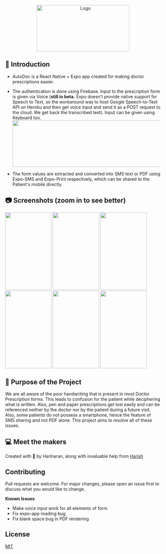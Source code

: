 <p align="center">
  <a href="https://github.com/HariAcidReign/AutoDoc">
    <img src="https://user-images.githubusercontent.com/58134096/103359731-6bfefc00-4ade-11eb-918f-6fe8896f9f54.png" alt="Logo" width="300" height="150">
  </a>
 
## 📌 Introduction 

- AutoDoc is a React Native + Expo app created for making doctor prescriptions easier.  
- The authentication is done using Firebase. Input to the prescription form is given via Voice (**still in beta.** Expo doesn't provide native support for Speech to Text, so the workaround was to host Google Speech-to-Text API on Heroku and then get voice input and send it as a POST request to the cloud. We get back the transcribed text). Input can be given using Keyboard too. 
   <img src="https://user-images.githubusercontent.com/58134096/103369129-580fc600-4aef-11eb-9e1e-4a8679bf5719.png" width="1000" height="150" />

- The form values are extracted and converted into SMS text or PDF using Expo-SMS and Expo-Print respectively, which can be shared to the Patient's mobile directly.

## 📷 Screenshots (zoom in to see better) 

<p float="left">
  <img src="https://user-images.githubusercontent.com/58134096/103357459-41f70b00-4ad9-11eb-9cc3-e5aa75703731.png" width="150" height="250" />
  <img src="https://user-images.githubusercontent.com/58134096/103359259-9d2afc80-4add-11eb-8181-6176fdd6c265.png" width="150" height="250" />
  <img src="https://user-images.githubusercontent.com/58134096/103359329-b764da80-4add-11eb-873b-f00a800212c3.png" width="150" height="250" />
   <img src="https://user-images.githubusercontent.com/58134096/103359359-c8155080-4add-11eb-8597-16e687a9a9bc.png" width="150" height="250" />
  <img src="https://user-images.githubusercontent.com/58134096/103359389-d82d3000-4add-11eb-86ea-4b657ab1e485.png" width="150" height="250" />
  <img src="https://user-images.githubusercontent.com/58134096/103359421-e8dda600-4add-11eb-8495-4c990fb616e0.png" width="150" height="250" />

</p> 

## 🎯 Purpose of the Project

We are all aware of the poor handwriting that is present in most Doctor Prescription forms. This leads to confusion for the patient while deciphering what is written. Also, pen and paper prescriptions get lost easily and can be referenced neither by the doctor nor by the patient during a future visit. Also, some patients do not possess a smartphone, hence the feature of SMS sharing and not PDF alone. This project aims to resolve all of these issues. 

## 💻 Meet the makers

Created with 💖 by Hariharan, along with invaluable help from <a href="https://github.com/harishsg99">Harish</a>



## Contributing
Pull requests are welcome. For major changes, please open an issue first to discuss what you would like to change.

**Known Issues**
- Make voice input work for all elements of form
- Fix expo-app-loading bug
- Fix blank space bug in PDF rendering

## License
[MIT](https://choosealicense.com/licenses/mit/)
